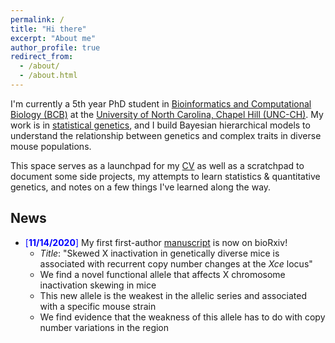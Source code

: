 ```yaml
---
permalink: /
title: "Hi there"
excerpt: "About me"
author_profile: true
redirect_from:
  - /about/
  - /about.html
---
```


I'm currently a 5th year PhD student in [Bioinformatics and Computational Biology (BCB)](https://bcb.unc.edu/) at the [University of North Carolina, Chapel Hill (UNC-CH)](https://bbsp.unc.edu/). My work is in [statistical genetics](http://valdarlab.unc.edu/), and I build Bayesian hierarchical models to understand the relationship between genetics and complex traits in diverse mouse populations.

This space serves as a launchpad for my [CV](https://kathiesun.github.io/files/resume_2019_ksun.pdf) as well as a scratchpad to document some side projects, my attempts to learn statistics & quantitative genetics, and notes on a few things I've learned along the way. 

 	

## News
* <span style="color:blue">[**11/14/2020**]</span> My first first-author [manuscript](https://www.biorxiv.org/content/10.1101/2020.11.13.380535v1) is now on bioRxiv! 
  * _Title_: "Skewed X inactivation in genetically diverse mice is associated with recurrent copy number changes at the _Xce_ locus"
  * We find a novel functional allele that affects X chromosome inactivation skewing in mice
  * This new allele is the weakest in the allelic series and associated with a specific mouse strain
  * We find evidence that the weakness of this allele has to do with copy number variations in the region
